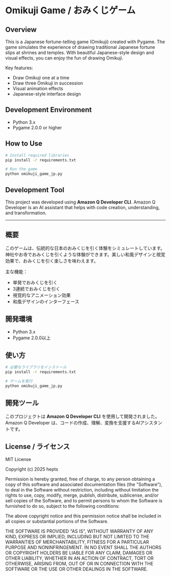 # Omikuji Game / おみくじゲーム

## Overview

This is a Japanese fortune-telling game (Omikuji) created with Pygame. The game simulates the experience of drawing traditional Japanese fortune slips at shrines and temples. With beautiful Japanese-style design and visual effects, you can enjoy the fun of drawing Omikuji.

Key features:
- Draw Omikuji one at a time
- Draw three Omikuji in succession
- Visual animation effects
- Japanese-style interface design

## Development Environment

- Python 3.x
- Pygame 2.0.0 or higher

## How to Use

```bash
# Install required libraries
pip install -r requirements.txt

# Run the game
python omikuji_game_jp.py
```

## Development Tool

This project was developed using **Amazon Q Developer CLI**. Amazon Q Developer is an AI assistant that helps with code creation, understanding, and transformation.

---

## 概要

このゲームは、伝統的な日本のおみくじを引く体験をシミュレートしています。神社やお寺でおみくじを引くような体験ができます。美しい和風デザインと視覚効果で、おみくじを引く楽しさを味わえます。

主な機能：
- 単発でおみくじを引く
- 3連続でおみくじを引く
- 視覚的なアニメーション効果
- 和風デザインのインターフェース

## 開発環境

- Python 3.x
- Pygame 2.0.0以上

## 使い方

```bash
# 必要なライブラリをインストール
pip install -r requirements.txt

# ゲームを実行
python omikuji_game_jp.py
```

## 開発ツール

このプロジェクトは **Amazon Q Developer CLI** を使用して開発されました。Amazon Q Developer は、コードの作成、理解、変換を支援するAIアシスタントです。

## License / ライセンス

MIT License

Copyright (c) 2025 hepts

Permission is hereby granted, free of charge, to any person obtaining a copy
of this software and associated documentation files (the "Software"), to deal
in the Software without restriction, including without limitation the rights
to use, copy, modify, merge, publish, distribute, sublicense, and/or sell
copies of the Software, and to permit persons to whom the Software is
furnished to do so, subject to the following conditions:

The above copyright notice and this permission notice shall be included in all
copies or substantial portions of the Software.

THE SOFTWARE IS PROVIDED "AS IS", WITHOUT WARRANTY OF ANY KIND, EXPRESS OR
IMPLIED, INCLUDING BUT NOT LIMITED TO THE WARRANTIES OF MERCHANTABILITY,
FITNESS FOR A PARTICULAR PURPOSE AND NONINFRINGEMENT. IN NO EVENT SHALL THE
AUTHORS OR COPYRIGHT HOLDERS BE LIABLE FOR ANY CLAIM, DAMAGES OR OTHER
LIABILITY, WHETHER IN AN ACTION OF CONTRACT, TORT OR OTHERWISE, ARISING FROM,
OUT OF OR IN CONNECTION WITH THE SOFTWARE OR THE USE OR OTHER DEALINGS IN THE
SOFTWARE.
